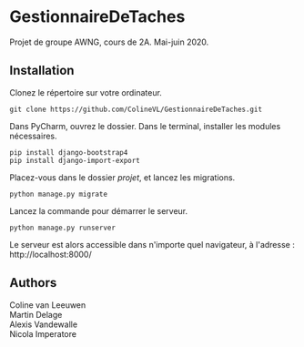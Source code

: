 # GestionnaireDeTaches
Projet de groupe AWNG, cours de 2A. Mai-juin 2020.

## Installation
Clonez le répertoire sur votre ordinateur.
```
git clone https://github.com/ColineVL/GestionnaireDeTaches.git
```
Dans PyCharm, ouvrez le dossier. Dans le terminal, installer les modules nécessaires. 
```
pip install django-bootstrap4
pip install django-import-export
```
Placez-vous dans le dossier *projet*, et lancez les migrations.
```
python manage.py migrate
```
Lancez la commande pour démarrer le serveur.
```
python manage.py runserver
```
Le serveur est alors accessible dans n'importe quel navigateur, à l'adresse : http://localhost:8000/

## Authors
Coline van Leeuwen <br>
Martin Delage <br>
Alexis Vandewalle <br>
Nicola Imperatore
